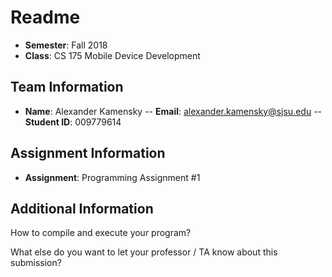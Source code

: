 # Readme

- **Semester**: Fall 2018
- **Class**: CS 175 Mobile Device Development

## Team Information

- **Name**: Alexander Kamensky
-- **Email**: alexander.kamensky@sjsu.edu
-- **Student ID**: 009779614

## Assignment Information
- **Assignment**: Programming Assignment #1

## Additional Information

How to compile and execute your program?

What else do you want to let your professor / TA know about this submission?
